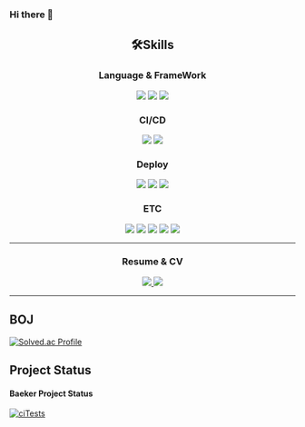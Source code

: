 ### Hi there 👋

<!--
**PARKPARKWOO/PARKPARKWOO** is a ✨ _special_ ✨ repository because its `README.md` (this file) appears on your GitHub profile.

Here are some ideas to get you started:

- 🔭 I’m currently working on ...
- 🌱 I’m currently learning ...
- 👯 I’m looking to collaborate on ...
- 🤔 I’m looking for help with ...
- 💬 Ask me about ...
- 📫 How to reach me: ...
- 😄 Pronouns: ...
- ⚡ Fun fact: ...
-->
<h2 align="center">🛠️Skills</h2>
<h3 align="center">Language & FrameWork</h3>
<p align="center">
   <img src="https://img.shields.io/badge/java-%23ED8B00.svg?style=for-the-badge&logo=openjdk&logoColor=white"/></a>
   <img src="https://img.shields.io/badge/spring-%236DB33F.svg?style=for-the-badge&logo=spring&logoColor=white"/></a>
     <img src="https://img.shields.io/badge/mysql-%2300f.svg?style=for-the-badge&logo=mysql&logoColor=white"/></a>
</p>

 
<h3 align="center">CI/CD</h3>
<p align="center">
  <img src="https://img.shields.io/badge/github%20actions-%232671E5.svg?style=for-the-badge&logo=githubactions&logoColor=white"/></a>
    <img src="https://img.shields.io/badge/jenkins-%232C5263.svg?style=for-the-badge&logo=jenkins&logoColor=white"/></a>
</p>



<h3 align="center">Deploy</h3>
<p align="center">
 <img src="https://img.shields.io/badge/AWS-%23FF9900.svg?style=for-the-badge&logo=amazon-aws&logoColor=white"/></a>
  <img src="https://img.shields.io/badge/docker-%230db7ed.svg?style=for-the-badge&logo=docker&logoColor=white"/></a>
 <img src="https://img.shields.io/badge/kubernetes-%23326ce5.svg?style=for-the-badge&logo=kubernetes&logoColor=white"/></a>
</p>


<h3 align="center">ETC</h3>
<p align="center"> 
  <img src="https://img.shields.io/badge/Apache%20Kafka-000?style=for-the-badge&logo=apachekafka"/></a>
 <img src="https://img.shields.io/badge/Linux-FCC624?style=for-the-badge&logo=linux&logoColor=black"/></a>
 <img src="https://img.shields.io/badge/Thymeleaf-%23005C0F.svg?style=for-the-badge&logo=Thymeleaf&logoColor=white"/></a>
 <img src="https://img.shields.io/badge/figma-%23F24E1E.svg?style=for-the-badge&logo=figma&logoColor=white"/></a>
 <img src="https://img.shields.io/badge/Postman-FF6C37?style=for-the-badge&logo=postman&logoColor=white"/></a>
</p>

---

<h3 align="center">Resume & CV</h3>

<p align="center">
  
   <a href="https://www.notion.so/b85554687c44436f936c790e133d3fa9">
       <img class="img-concert" src="https://img.shields.io/badge/Notion-%23000000.svg?style=for-the-badge&logo=notion&logoColor=white"/>
   </a>
    <a href="https://velog.io/@wy9295">
       <img class="img-concert" src="https://img.shields.io/badge/Velog-20C997?style=flat-square&logo=Velog&logoColor=white"/>
   </a>
  
</p>

---
  
<h2> BOJ </h2>

[![Solved.ac Profile](http://mazassumnida.wtf/api/v2/generate_badge?boj=wy9295)](https://solved.ac/wy9295/)





<h2>Project Status</h2>


<p></p>
<h4> Baeker Project Status </h4>

[![ciTests](https://github.com/PARKPARKWOO/Baeker/actions/workflows/ciTests.yml/badge.svg)](https://github.com/PARKPARKWOO/Baeker/actions/workflows/ciTests.yml)


